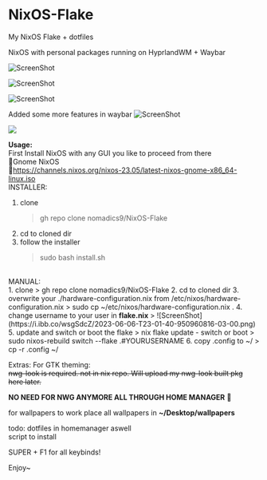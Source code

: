 # NixOS-Flake
My NixOS Flake + dotfiles

NixOS with personal packages running on HyprlandWM + Waybar


![ScreenShot](https://i.ibb.co/zZbTRPp/2023-05-22-T23-05-36-798602415-03-00.png)

![ScreenShot](https://i.ibb.co/FHh8QZM/2023-05-22-T23-05-59-807197950-03-00.png)

![ScreenShot](https://i.ibb.co/M9gs7n5/2023-05-22-T23-07-35-808155981-03-00.png)

Added some more features in waybar
![ScreenShot](https://i.ibb.co/6HRpPHX/screenshot.jpg)

[![](https://markdown-videos.deta.dev/youtube/PjE-PTNWwqs)](https://youtu.be/PjE-PTNWwqs)



<b>Usage:</b><br>
First Install NixOS with any GUI you like to proceed from there<br>
    👣Gnome NixOS<br>
    🔗https://channels.nixos.org/nixos-23.05/latest-nixos-gnome-x86_64-linux.iso
<br>
INSTALLER:<br>
1. clone
    > gh repo clone nomadics9/NixOS-Flake
2. cd to cloned dir
3. follow the installer
    > sudo bash install.sh
<br>
MANUAL: <br>
1. clone
    > gh repo clone nomadics9/NixOS-Flake
2. cd to cloned dir 
3. overwrite your ./hardware-configuration.nix from /etc/nixos/hardware-configuration.nix
    > sudo cp ~/etc/nixos/hardware-configuration.nix .
4. change username to your user in <b>flake.nix</b>
    > ![ScreenShot](https://i.ibb.co/wsgSdcZ/2023-06-06-T23-01-40-950960816-03-00.png)
5. update and switch or boot the flake
    > nix flake update
    - switch or boot
    > sudo nixos-rebuild switch --flake .#YOURUSERNAME
6. copy .config to ~/
    > cp -r .config ~/

Extras:
For GTK theming:<br>
<s>nwg-look is required. not in nix repo.
Will upload my nwg-look built pkg here later.</s><br>

<b>NO NEED FOR NWG ANYMORE ALL THROUGH HOME MANAGER</b> 🙋<br>

for wallpapers to work place all wallpapers in <b>~/Desktop/wallpapers</b>



todo:
dotfiles in homemanager aswell<br>
script to install <br>


SUPER + F1 for all keybinds!<br>

Enjoy~

